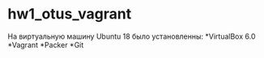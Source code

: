 # hw1_otus_vagrant
На виртуальную машину Ubuntu 18 было установленны:
*VirtualBox 6.0
*Vagrant
*Packer
*Git
